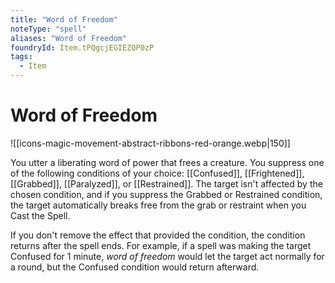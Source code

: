 ```yaml
---
title: "Word of Freedom"
noteType: "spell"
aliases: "Word of Freedom"
foundryId: Item.tPQgcjEGIEZQP0zP
tags:
  - Item
---
```


# Word of Freedom
![[icons-magic-movement-abstract-ribbons-red-orange.webp|150]]

You utter a liberating word of power that frees a creature. You suppress one of the following conditions of your choice: [[Confused]], [[Frightened]], [[Grabbed]], [[Paralyzed]], or [[Restrained]]. The target isn't affected by the chosen condition, and if you suppress the Grabbed or Restrained condition, the target automatically breaks free from the grab or restraint when you Cast the Spell.

If you don't remove the effect that provided the condition, the condition returns after the spell ends. For example, if a spell was making the target Confused for 1 minute, _word of freedom_ would let the target act normally for a round, but the Confused condition would return afterward.
